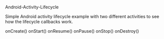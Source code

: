 Android-Activity-Lifecycle


Simple Android activity lifecycle example with two different activities to see how the lifecycle callbacks work.

onCreate()
onStart()
onResume()
onPause()
onStop()
onDestroy()

